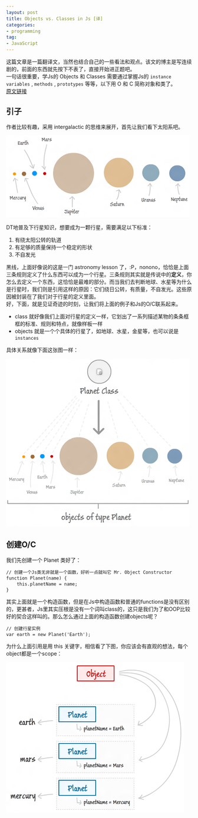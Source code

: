 ```yaml
---
layout: post
title: Objects vs. Classes in Js [译]
categories:
- programming
tag:
- JavaScript
---
```


这篇文章是一篇翻译文，当然也结合自己的一些看法和观点。该文的博主是写连续剧的，前面的东西就先按下不表了，直接开始进正题吧。  
一句话很重要，学Js的 Objects 和 Classes 需要通过掌握Js的 `instance variables` , `methods` , `prototypes` 等等，以下用 O 和 C 简称对象和类了。  
[原文链接](http://www.kirupa.com/html5/objects_classes_javascript.htm)

## 引子
作者比较有趣，采用 intergalactic 的思维来展开，首先让我们看下太阳系吧。

![太阳系](../../../media/image/js-related/planets.png)

DT地普及下行星知识，想要成为一颗行星，需要满足以下标准：

1. 有绕太阳公转的轨道
2. 有足够的质量保持一个稳定的形状
3. 不自发光

黑线，上面好像说的这是一门 astronomy lesson 了，:P，nonono，恰恰是上面三条规则定义了什么东西可以成为一个行星。三条规则其实就是传说中的**定义**，你怎么去定义一个东西，这恰恰是最难的部分。而当我们去判断地球、水星等为什么是行星时，我们则是引用这样的原因：它们绕日公转，有质量，不自发光。这些原因被封装在了我们对于行星的定义里面。  
好，下面，就是见证奇迹的时刻，让我们将上面的例子和Js的O/C联系起来。

- class 就好像我们上面对行星的定义一样，它划出了一系列描述某物的条条框框的标准、规则和特点，就像样板一样
- objects 就是一个个具体的行星了，如地球、水星，金星等，也可以说是 `instances`

具体关系就像下面这张图一样：

![O/C](../../../media/image/js-related/planet-oc.png)

## 创建O/C
我们先创建一个 Planet 类好了：

    // 创建一个Js类无非就是一个函数，好听一点就叫它 Mr. Object Constructor
    function Planet(name) {
        this.planetName = name;
    }

其实上面就是一个构造函数，但是在Js中构造函数和普通的functions是没有区别的，更甚者，Js里其实压根是没有一个词叫class的，这只是我们为了和OOP比较好的契合这样叫的。那么怎么通过上面的构造函数创建objects呢？

    // 创建行星实例
    var earth = new Planet('Earth');
    
为什么上面引用是用 this 关键字，相信看了下图，你应该会有直观的想法，每个object都是一个scope：

![objects_planets](../../../media/image/js-related/objects_planets.png)
